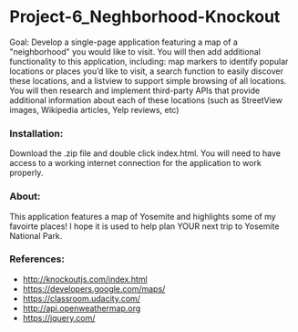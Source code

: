 # Project-6_Neghborhood-Knockout

Goal: Develop a single-page application featuring a map of a "neighborhood" you would like to visit. You will then add additional functionality to this application, including: map markers to identify popular locations or places you’d like to visit, a search function to easily discover these locations, and a listview to support simple browsing of all locations. You will then research and implement third-party APIs that provide additional information about each of these locations (such as StreetView images, Wikipedia articles, Yelp reviews, etc)

### Installation:

Download the .zip file and double click index.html.  You will need to have access to a working internet connection for the application to work properly.  

### About:

This application features a map of Yosemite and highlights some of my favoirte places!  I hope it is used to help plan YOUR next trip to Yosemite National Park.

### References:
- http://knockoutjs.com/index.html
- https://developers.google.com/maps/
- https://classroom.udacity.com/
- http://api.openweathermap.org
- https://jquery.com/
